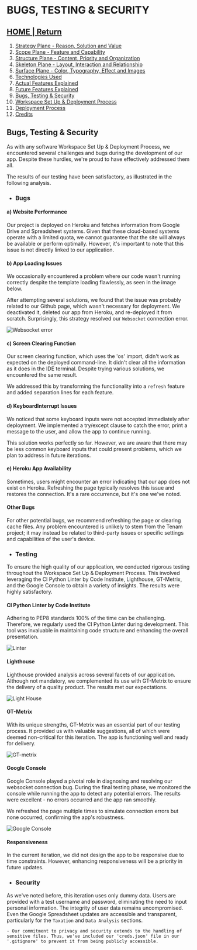 # BUGS, TESTING & SECURITY

## [HOME | Return](https://github.com/plexoio/tenam/blob/main/README.md)

1. [Strategy Plane - Reason, Solution and Value](https://github.com/plexoio/tenam/blob/main/documentation/assets/readme/strategy.md)
2. [Scope Plane - Feature and Capability](https://github.com/plexoio/tenam/blob/main/documentation/assets/readme/scope.md)
3. [Structure Plane - Content, Priority and Organization](https://github.com/plexoio/tenam/blob/main/documentation/assets/readme/structure.md)
4. [Skeleton Plane - Layout, Interaction and Relationship](https://github.com/plexoio/tenam/blob/main/documentation/assets/readme/skeleton.md)
5. [Surface Plane - Color, Typography, Effect and Images](https://github.com/plexoio/tenam/blob/main/documentation/assets/readme/surface.md)
6. [Technologies Used](https://github.com/plexoio/tenam/blob/main/documentation/assets/readme/technologies.md)
7. [Actual Features Explained](https://github.com/plexoio/tenam/blob/main/documentation/assets/readme/actual_features.md)
8. [Future Features Explained](https://github.com/plexoio/tenam/blob/main/documentation/assets/readme/future_features.md)
9. [Bugs, Testing & Security](https://github.com/plexoio/tenam/blob/main/documentation/assets/readme/bugs_testing.md)
10. [Workspace Set Up & Deployment Process](https://github.com/plexoio/tenam/blob/main/documentation/assets/readme/development.md)
11. [Deployment Process](https://github.com/plexoio/tenam/blob/main/documentation/assets/readme/deployment.md)
12. [Credits](https://github.com/plexoio/tenam/blob/main/documentation/assets/readme/credits.md)

## Bugs, Testing & Security

As with any software Workspace Set Up & Deployment Process, we encountered several challenges and bugs during the development of our app. Despite these hurdles, we're proud to have effectively addressed them all.

The results of our testing have been satisfactory, as illustrated in the following analysis.

- ### Bugs

#### a) Website Performance

Our project is deployed on Heroku and fetches information from Google Drive and Spreadsheet systems. Given that these cloud-based systems operate with a limited quota, we cannot guarantee that the site will always be available or perform optimally. However, it's important to note that this issue is not directly linked to our application.

#### b) App Loading Issues

We occasionally encountered a problem where our code wasn't running correctly despite the template loading flawlessly, as seen in the image below.

After attempting several solutions, we found that the issue was probably related to our Github page, which wasn't necessary for deployment. We deactivated it, deleted our app from Heroku, and re-deployed it from scratch. Surprisingly, this strategy resolved our `Websocket` connection error.

![Websocket error](https://github.com/plexoio/tenam/blob/main/documentation/assets/img/web.png)

#### c) Screen Clearing Function

Our screen clearing function, which uses the 'os' import, didn't work as expected on the deployed command-line. It didn't clear all the information as it does in the IDE terminal. Despite trying various solutions, we encountered the same result.

We addressed this by transforming the functionality into a `refresh` feature and added separation lines for each feature.

#### d) KeyboardInterrupt Issues

We noticed that some keyboard inputs were not accepted immediately after deployment. We implemented a try/except clause to catch the error, print a message to the user, and allow the app to continue running.

This solution works perfectly so far. However, we are aware that there may be less common keyboard inputs that could present problems, which we plan to address in future iterations.

#### e) Heroku App Availability

Sometimes, users might encounter an error indicating that our app does not exist on Heroku. Refreshing the page typically resolves this issue and restores the connection. It's a rare occurrence, but it's one we've noted.

#### Other Bugs

For other potential bugs, we recommend refreshing the page or clearing cache files. Any problem encountered is unlikely to stem from the Tenam project; it may instead be related to third-party issues or specific settings and capabilities of the user's device.

- ### Testing

To ensure the high quality of our application, we conducted rigorous testing throughout the Workspace Set Up & Deployment Process. This involved leveraging the CI Python Linter by Code Institute, Lighthouse, GT-Metrix, and the Google Console to obtain a variety of insights. The results were highly satisfactory.

#### CI Python Linter by Code Institute

Adhering to PEP8 standards 100% of the time can be challenging. Therefore, we regularly used the CI Python Linter during development. This tool was invaluable in maintaining code structure and enhancing the overall presentation.

![Linter](https://github.com/plexoio/tenam/blob/main/documentation/assets/img/linter.png)

#### Lighthouse

Lighthouse provided analysis across several facets of our application. Although not mandatory, we complemented its use with GT-Metrix to ensure the delivery of a quality product. The results met our expectations.

![Light House](https://github.com/plexoio/tenam/blob/main/documentation/assets/img/lighthouse.png)

#### GT-Metrix

With its unique strengths, GT-Metrix was an essential part of our testing process. It provided us with valuable suggestions, all of which were deemed non-critical for this iteration. The app is functioning well and ready for delivery.

![GT-metrix](https://github.com/plexoio/tenam/blob/main/documentation/assets/img/gtmetrix.png)

#### Google Console

Google Console played a pivotal role in diagnosing and resolving our websocket connection bug. During the final testing phase, we monitored the console while running the app to detect any potential errors. The results were excellent - no errors occurred and the app ran smoothly.

We refreshed the page multiple times to simulate connection errors but none occurred, confirming the app's robustness.

![Google Console](https://github.com/plexoio/tenam/blob/main/documentation/assets/img/console.png)

#### Responsiveness

In the current iteration, we did not design the app to be responsive due to time constraints. However, enhancing responsiveness will be a priority in future updates.

- ### Security

As we've noted before, this iteration uses only dummy data. Users are provided with a test username and password, eliminating the need to input personal information. The integrity of user data remains uncompromised. Even the Google Spreadsheet updates are accessible and transparent, particularly for the `Taxation` and `Data Analysis` sections.

    - Our commitment to privacy and security extends to the handling of sensitive files. Thus, we've included our 'creds.json' file in our '.gitignore' to prevent it from being publicly accessible.
